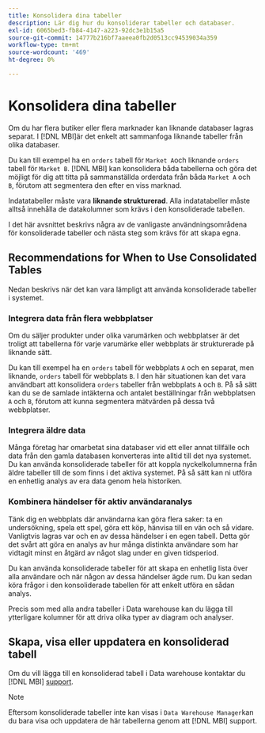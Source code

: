 ```yaml
---
title: Konsolidera dina tabeller
description: Lär dig hur du konsoliderar tabeller och databaser.
exl-id: 6065bed3-fb84-4147-a223-92dc3e1b15a5
source-git-commit: 14777b216bf7aaeea0fb2d0513cc94539034a359
workflow-type: tm+mt
source-wordcount: '469'
ht-degree: 0%

---
```


# Konsolidera dina tabeller

Om du har flera butiker eller flera marknader kan liknande databaser lagras separat. I [!DNL MBI]är det enkelt att sammanfoga liknande tabeller från olika databaser.

Du kan till exempel ha en `orders` tabell för `Market A`och liknande `orders` tabell för `Market B`. [!DNL MBI] kan konsolidera båda tabellerna och göra det möjligt för dig att titta på sammanställda orderdata från båda `Market A` och `B`, förutom att segmentera den efter en viss marknad.

Indatatabeller måste vara **liknande strukturerad**. Alla indatatabeller måste alltså innehålla de datakolumner som krävs i den konsoliderade tabellen.

I det här avsnittet beskrivs några av de vanligaste användningsområdena för konsoliderade tabeller och nästa steg som krävs för att skapa egna.

## Recommendations for When to Use Consolidated Tables

Nedan beskrivs när det kan vara lämpligt att använda konsoliderade tabeller i systemet.

### Integrera data från flera webbplatser

Om du säljer produkter under olika varumärken och webbplatser är det troligt att tabellerna för varje varumärke eller webbplats är strukturerade på liknande sätt.

Du kan till exempel ha en `orders` tabell för webbplats `A` och en separat, men liknande, `orders` tabell för webbplats `B`. I den här situationen kan det vara användbart att konsolidera `orders` tabeller från webbplats `A` och `B`. På så sätt kan du se de samlade intäkterna och antalet beställningar från webbplatsen `A` och `B`, förutom att kunna segmentera mätvärden på dessa två webbplatser.

### Integrera äldre data

Många företag har omarbetat sina databaser vid ett eller annat tillfälle och data från den gamla databasen konverteras inte alltid till det nya systemet. Du kan använda konsoliderade tabeller för att koppla nyckelkolumnerna från äldre tabeller till de som finns i det aktiva systemet. På så sätt kan ni utföra en enhetlig analys av era data genom hela historiken.

### Kombinera händelser för aktiv användaranalys

Tänk dig en webbplats där användarna kan göra flera saker: ta en undersökning, spela ett spel, göra ett köp, hänvisa till en vän och så vidare. Vanligtvis lagras var och en av dessa händelser i en egen tabell. Detta gör det svårt att göra en analys av hur många distinkta användare som har vidtagit minst en åtgärd av något slag under en given tidsperiod.

Du kan använda konsoliderade tabeller för att skapa en enhetlig lista över alla användare och när någon av dessa händelser ägde rum. Du kan sedan köra frågor i den konsoliderade tabellen för att enkelt utföra en sådan analys.

Precis som med alla andra tabeller i Data warehouse kan du lägga till ytterligare kolumner för att driva olika typer av diagram och analyser.

## Skapa, visa eller uppdatera en konsoliderad tabell

Om du vill lägga till en konsoliderad tabell i Data warehouse kontaktar du [!DNL MBI] [support](../guide-overview.md).

>[!NOTE]
>
>Eftersom konsoliderade tabeller inte kan visas i `Data Warehouse Manager`kan du bara visa och uppdatera de här tabellerna genom att [!DNL MBI] support.
